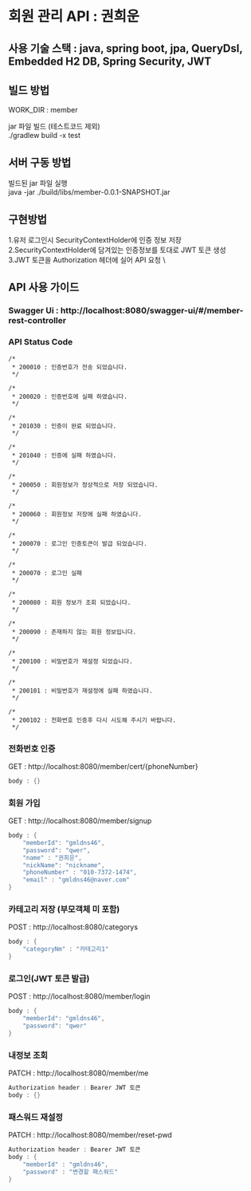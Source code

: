 # 회원 관리 API : 권희운

## 사용 기술 스택 : java, spring boot, jpa, QueryDsl, Embedded H2 DB, Spring Security, JWT

## 빌드 방법
WORK_DIR :  member

jar 파일 빌드 (테스트코드 제외) \
./gradlew build -x test


## 서버 구동 방법
빌드된 jar 파일 실행 \
java -jar ./build/libs/member-0.0.1-SNAPSHOT.jar 


## 구현방법
1.유저 로그인시 SecurityContextHolder에 인증 정보 저장 \
2.SecurityContextHolder에 담겨있는 인증정보를 토대로 JWT 토큰 생성 \
3.JWT 토큰을 Authorization 헤더에 실어 API 요청 \


    


## API 사용 가이드
### Swagger Ui : http://localhost:8080/swagger-ui/#/member-rest-controller

### API Status Code
    /*
     * 200010 : 인증번호가 전송 되었습니다.
     */

    /*
     * 200020 : 인증번호에 실패 하였습니다.
     */

    /*
     * 201030 : 인증이 완료 되었습니다.
     */

    /*
     * 201040 : 인증에 실패 하였습니다.
     */

    /*
     * 200050 : 회원정보가 정상적으로 저장 되었습니다.
     */

    /*
     * 200060 : 회원정보 저장에 실패 하였습니다.
     */

    /*
     * 200070 : 로그인 인증토큰이 발급 되었습니다.
     */

    /*
     * 200070 : 로그인 실패
     */

    /*
     * 200080 : 회원 정보가 조회 되었습니다.
     */

    /*
     * 200090 : 존재하지 않는 회원 정보입니다.
     */

    /*
     * 200100 : 비밀번호가 재설정 되었습니다.
     */

    /*
     * 200101 : 비밀번호가 재설정에 실패 하였습니다.
     */

    /*
     * 200102 : 전화번호 인증후 다시 시도해 주시기 바랍니다.
     */
       

### 전화번호 인증
GET : http://localhost:8080/member/cert/{phoneNumber}
```c
body : {}
```

### 회원 가입
GET : http://localhost:8080/member/signup
```c
body : {
    "memberId": "gmldns46",
    "password": "qwer",
    "name" : "권희운",
    "nickName": "nickname",
    "phoneNumber" : "010-7372-1474",
    "email" : "gmldns46@naver.com"
} 
```

### 카테고리 저장 (부모객체 미 포함) 
POST : http://localhost:8080/categorys 

```c
body : { 
    "categoryNm" : "카테고리1"
} 
```


### 로그인(JWT 토큰 발급)
POST : http://localhost:8080/member/login

```c
body : {
    "memberId": "gmldns46",
    "password": "qwer"
}
```


### 내정보 조회
PATCH : http://localhost:8080/member/me

```c
Authorization header : Bearer JWT 토큰
body : {}
```


### 패스워드 재설정

PATCH : http://localhost:8080/member/reset-pwd

```c
Authorization header : Bearer JWT 토큰
body : { 
    "memberId" : "gmldns46",
    "password" : "변경할 패스워드"
}
```
